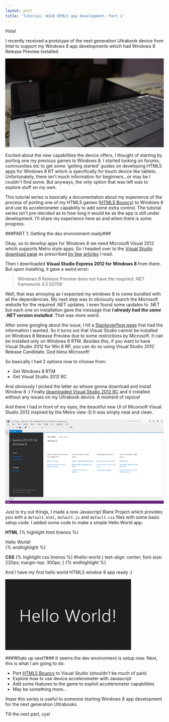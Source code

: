 ```yaml
---
layout: post
title: 'Tutorial: Win8 HTML5 app development- Part 1'
---
```


Hola!

I recently received a prototype of the next generation Ultrabook device from Intel to support my Windows 8 app developments which had Windows 8 Release Preview installed. 

[<img src="/images/ubook.jpg" alt="Ultrabook" title="Next-gen ultrabook" />](/images/ubook.png)

Excited about the new capabilities the device offers, I thought of starting by porting one my previous games to Windows 8. I started looking on forums, communities etc to get some 'getting started' guides on developing HTML5 apps for Windows 8 RT which is specifically for touch device like tablets. Unfortunately, there isn't much information for beginners...or may be I couldn't find some. But anyways, the only option that was left was to explore stuff on my own.

This tutorial series is basically a documentation about my experience of the process of porting one of my HTML5 games ([HTML5 Bouncy](https://github.com/chinchang/Bouncy_HTML5)) to Windows 8 and use its accelerometer capability to add some extra control.
The tutorial series isn't pre-decided as to how long it would be as the app is still under development. I'll share my experience here as and when there is some progress.

###PART 1: Getting the dev environment ready###

Okay, so to develop apps for Windows 8 we need Microsoft Visual 2012 which supports Metro style apps. So I headed over to the [Visual Studio download page](http://www.microsoft.com/visualstudio/eng/downloads) as prescribed [by few](http://software.intel.com/en-us/blogs/2012/07/13/getting-started-with-ultrabook-development) [articles](http://blogs.msdn.com/b/jennifer/archive/2012/06/19/developing-a-windows-8-metro-app-part-2-getting-started.aspx) I read.

Then I downloaded **Visual Studio Express 2012 for Windows 8** from there. But upon installing, it gave a weird error:

>Windows 8 Release Preview does not have the required .NET framework 4.5.50709

Well, that was annoying as I expected my windows 8 to come bundled with all the dependencies. My next step was to obviously search the Microsoft website for the required .NET updates. I even found some updates to .NET but each one on installation gave the message that ***I already had the same .NET version installed***. That was more weird.

After some googling about the issue, I hit a [Stackoverflow page](http://stackoverflow.com/questions/12389297/unable-to-install-visual-studio-professional-2012-on-windows-8-cp-and-also-not-o) that had the information I wanted. So it turns out that Visual Studio cannot be installed on Windows 8 Release Preview due to some restrictions by Microsoft. It can be installed only on Windows 8 RTM. Besides this, if you want to have Visual Studio 2012 for Win 8 RP, you can do so using Visual Studio 2012 Release Candidate. God bless Microsoft!

So basically I had 2 options now to choose from:
- Get Windows 8 RTM
- Get Visual Studio 2012 RC

And obviously I picked the latter as whose gonna download and install Window 8 :) Finally [downloaded Visual Studio 2012 RC](http://www.microsoft.com/en-us/download/details.aspx?id=29915) and it installed without any issues on my Ultrabook device. A moment of rejoice!

And there I had in front of my eyes, the beautiful new UI of Micorsoft Visual Studio 2012 inspired by the Metro view :D It was simply neat and clean.

[<img src="/images/vs2012_start_screen.png" alt="Visual Studio 2012" title="Visual Studio 2012 start screen" />](/images/vs2012_start_screen.png)

Just to try out things, I made a new Javascript Blank Project which provides you with a <code>default.html</code>, <code>default.js</code> and <code>default.css</code> files with some basic setup code. I added some code to make a simple Hello World app:

**HTML**
{% highlight html linenos %}
<div id="hello-world">Hello World!</div>
{% endhighlight %}

**CSS**
{% highlight css linenos %}
#hello-world {
	text-align: center;
	font-size: 220px;
	margin-top: 300px;
}
{% endhighlight %}

And I have my first hello world HTML5 window 8 app ready :)

[<img src="/images/helloworld_win8.png" alt="Hello World" title="Hello World!" />](/images/helloworld_win8.png)

###Whats up next?###
It seems the dev environment is setup now. Next, this is what I am going to do:
- Port [HTML5 Bouncy](https://github.com/chinchang/Bouncy_HTML5) to Visual Studio (shouldn't be much of pain)
- Explore how to use device accelerometer with Javascript
- Add some features to the game to exploit accelerometer capabilities
- May be something more...

Hope this series is useful to someone starting Windows 8 app development for the next generation Ultrabooks.

Till the next part, cya!